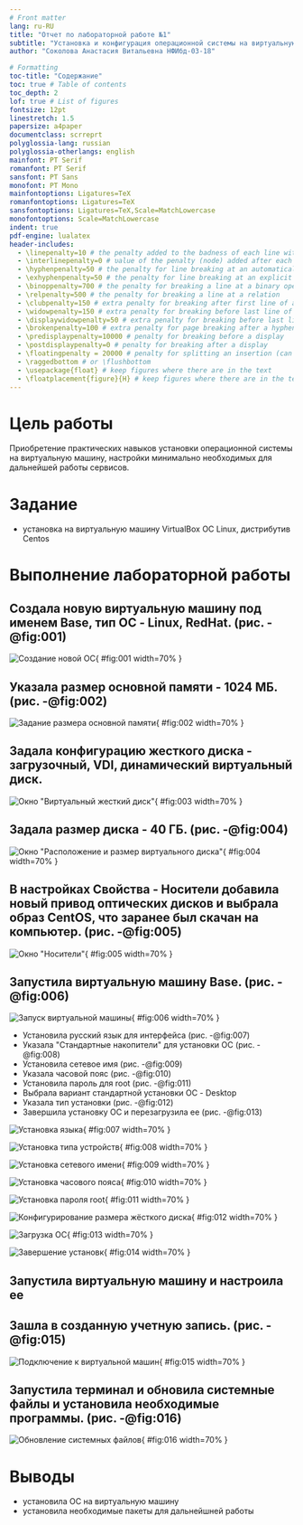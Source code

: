 ```yaml
---
# Front matter
lang: ru-RU
title: "Отчет по лабораторной работе №1"
subtitle: "Установка и конфигурация операционной системы на виртуальную машину"
author: "Соколова Анастасия Витальевна НФИбд-03-18"

# Formatting
toc-title: "Содержание"
toc: true # Table of contents
toc_depth: 2
lof: true # List of figures
fontsize: 12pt
linestretch: 1.5
papersize: a4paper
documentclass: scrreprt
polyglossia-lang: russian
polyglossia-otherlangs: english
mainfont: PT Serif
romanfont: PT Serif
sansfont: PT Sans
monofont: PT Mono
mainfontoptions: Ligatures=TeX
romanfontoptions: Ligatures=TeX
sansfontoptions: Ligatures=TeX,Scale=MatchLowercase
monofontoptions: Scale=MatchLowercase
indent: true
pdf-engine: lualatex
header-includes:
  - \linepenalty=10 # the penalty added to the badness of each line within a paragraph (no associated penalty node) Increasing the υalue makes tex try to haυe fewer lines in the paragraph.
  - \interlinepenalty=0 # υalue of the penalty (node) added after each line of a paragraph.
  - \hyphenpenalty=50 # the penalty for line breaking at an automatically inserted hyphen
  - \exhyphenpenalty=50 # the penalty for line breaking at an explicit hyphen
  - \binoppenalty=700 # the penalty for breaking a line at a binary operator
  - \relpenalty=500 # the penalty for breaking a line at a relation
  - \clubpenalty=150 # extra penalty for breaking after first line of a paragraph
  - \widowpenalty=150 # extra penalty for breaking before last line of a paragraph
  - \displaywidowpenalty=50 # extra penalty for breaking before last line before a display math
  - \brokenpenalty=100 # extra penalty for page breaking after a hyphenated line
  - \predisplaypenalty=10000 # penalty for breaking before a display
  - \postdisplaypenalty=0 # penalty for breaking after a display
  - \floatingpenalty = 20000 # penalty for splitting an insertion (can only be split footnote in standard LaTeX)
  - \raggedbottom # or \flushbottom
  - \usepackage{float} # keep figures where there are in the text
  - \floatplacement{figure}{H} # keep figures where there are in the text
---
```


# Цель работы

Приобретение практических навыков установки операционной системы на виртуальную машину, настройки минимально необходимых для
дальнейшей работы сервисов.

# Задание

- установка на виртуальную машину VirtualBox ОС Linux, дистрибутив Centos

# Выполнение лабораторной работы

## Создала новую виртуальную машину под именем Base, тип ОС - Linux, RedHat. (рис. -@fig:001)

![Создание новой ОС](image/1.jpg){ #fig:001 width=70% }

## Указала размер основной памяти - 1024 МБ. (рис. -@fig:002)

![Задание размера основной памяти](image/2.jpg){ #fig:002 width=70% }

## Задала конфигурацию жесткого диска - загрузочный, VDI, динамический виртуальный диск.

![Окно "Виртуальный жесткий диск"](image/3.jpg){ #fig:003 width=70% }

## Задала размер диска - 40 ГБ. (рис. -@fig:004)

![Окно "Расположение и размер виртуального диска"](image/4.jpg){ #fig:004 width=70% }

## В настройках Свойства - Носители добавила новый привод оптических дисков и выбрала образ CentOS, что заранее был скачан на компьютер. (рис. -@fig:005)

![ Окно "Носители"](image/5.jpg){ #fig:005 width=70% }

## Запустила виртуальную машину Base. (рис. -@fig:006)

![Запуск виртуальной машины](image/6.jpg){ #fig:006 width=70% }

- Установила русский язык для интерфейса (рис. -@fig:007)
- Указала "Стандартные накопители" для установки ОС (рис. -@fig:008)
- Установила сетевое имя (рис. -@fig:009)
- Указала часовой пояс (рис. -@fig:010)
- Установила пароль для root (рис. -@fig:011)
- Выбрала вариант стандартной установки ОС - Desktop
- Указала тип установки  (рис. -@fig:012)
- Завершила установку ОС и перезагрузила ее (рис. -@fig:013)

![Установка языка](image/7.jpg){ #fig:007 width=70% }

![Установка типа устройств](image/8.jpg){ #fig:008 width=70% }

![Установка сетевого имени](image/9.jpg){ #fig:009 width=70% }

![Установка часового пояса](image/10.jpg){ #fig:010 width=70% }

![Установка пароля root](image/11.jpg){ #fig:011 width=70% }

![Конфигурирование размера жёсткого диска](image/12.jpg){ #fig:012 width=70% }

![Загрузка ОС](image/13.jpg){ #fig:013 width=70% }

![Завершение установк](image/14.jpg){ #fig:014 width=70% }

## Запустила виртуальную машину и настроила ее

## Зашла в созданную учетную запись. (рис. -@fig:015)

![Подключение к виртуальной машин](image/15.jpg){ #fig:015 width=70% }

## Запустила терминал и обновила системные файлы и установила необходимые программы. (рис. -@fig:016)

![Обновление системных файлов](image/16.jpg){ #fig:016 width=70% }

# Выводы

- установила ОС на виртуальную машину
- установила необходимые пакеты для дальнейшней работы